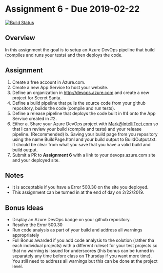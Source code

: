 # Assignment 6 - Due 2019-02-22

[![Build Status](https://dev.azure.com/CaseyWhite/SecretSanta/_apis/build/status/SecretSanta?branchName=Assignment6)](https://dev.azure.com/CaseyWhite/SecretSanta/_build/latest?definitionId=7&branchName=Assignment6)

## Overview
In this assignment the goal is to setup an Azure DevOps pipeline that build (compiles and runs your tests) and then deploys the code.

## Assignment

1. Create a free account in Azure.com.
2. Create a new App Service to host your website.
3. Define an organization in http://devops.azure.com and create a new project for Secret Santa.
4. Define a build pipeline that pulls the source code from your github repository, builds the code (compile and run tests).
5. Define a release pipeline that deploys the code built in #4 onto the App Service created in #2.
6. Either
  a. Share your Azure DevOps project with Mark@IntelliTect.com so that I can review your build (compile and tests) and your release pipeline. (Recommended)
  b. Saving your build page from you repository using the name BuildPage.html and your build output to BuildOutput.txt.  It should be clear from what you save that you have a valid build and build output.
7. Submit a PR to **Assignment 6** with a link to your devops.azure.com site and your deployed site.

## Notes

* It is acceptable if you have a Error 500.30 on the site you deployed.
* This assignment can be turned in at the end of day on 2/22/2019.

## Bonus Ideas

* Display an Azure DevOps badge on your github repository.
* Resolve the Error 500.30
* Run code analysis as part of your build and address all warnings appropriately
* Full Bonus awarded if you add code analysis to the solution (rather tha each individual projects) with a different ruleset for your test projects so that no warning is issued for underscores  (this bonus can be turned in separately any time before class on Thursday if you want more time). You still need to address all warnings but this can be done at the project level.
